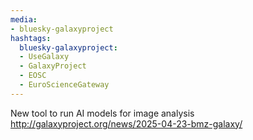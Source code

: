 ```yaml
---
media:
- bluesky-galaxyproject
hashtags:
  bluesky-galaxyproject:
  - UseGalaxy
  - GalaxyProject
  - EOSC
  - EuroScienceGateway
---
```

New tool to run AI models for image analysis
http://galaxyproject.org/news/2025-04-23-bmz-galaxy/